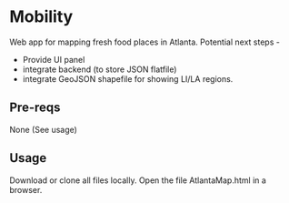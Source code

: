 # Mobility
Web app for mapping fresh food places in Atlanta. 
Potential next steps - 
- Provide UI panel
- integrate backend (to store JSON flatfile) 
- integrate GeoJSON shapefile for showing LI/LA regions. 

## Pre-reqs 
None (See usage) 

## Usage
Download or clone all files locally. Open the file AtlantaMap.html in a browser.
